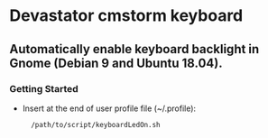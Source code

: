 # Devastator cmstorm keyboard
## Automatically enable keyboard backlight in Gnome (Debian 9 and Ubuntu 18.04).

### Getting Started
- Insert at the end of user profile file (~/.profile):

        /path/to/script/keyboardLedOn.sh

